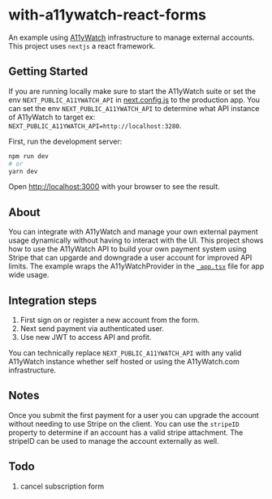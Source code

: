 # with-a11ywatch-react-forms

An example using [A11yWatch](https://a11ywatch.com) infrastructure to manage external accounts. This project uses `nextjs` a react framework.

## Getting Started

If you are running locally make sure to start the A11yWatch suite or set the env `NEXT_PUBLIC_A11YWATCH_API` in [next.config.js](./next.config.js) to the production app.
You can set the env `NEXT_PUBLIC_A11YWATCH_API` to determine what API instance of A11yWatch to target ex: `NEXT_PUBLIC_A11YWATCH_API=http://localhost:3280`.

First, run the development server:

```bash
npm run dev
# or
yarn dev
```

Open [http://localhost:3000](http://localhost:3000) with your browser to see the result.

## About

You can integrate with A11yWatch and manage your own external payment usage dynamically without having to interact with the UI.
This project shows how to use the A11yWatch API to build your own payment system using Stripe that can upgarde and downgrade a user
account for improved API limits. The example wraps the A11yWatchProvider in the [`_app.tsx`](./components/app.tsx) file for app wide usage.

## Integration steps

1. First sign on or register a new account from the form.
2. Next send payment via authenticated user.
3. Use new JWT to access API and profit.

You can technically replace `NEXT_PUBLIC_A11YWATCH_API` with any valid A11yWatch instance whether self hosted or using the A11yWatch.com infrastructure.

## Notes

Once you submit the first payment for a user you can upgrade the account without needing to use Stripe on the client. You can use the `stripeID` property to determine if an account has a valid stripe attachment. The stripeID can be used to manage the account externally as well.

## Todo

1. cancel subscription form